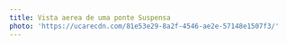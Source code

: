 ```yaml
---
title: Vista aerea de uma ponte Suspensa
photo: 'https://ucarecdn.com/81e53e29-8a2f-4546-ae2e-57148e1507f3/'
---
```


